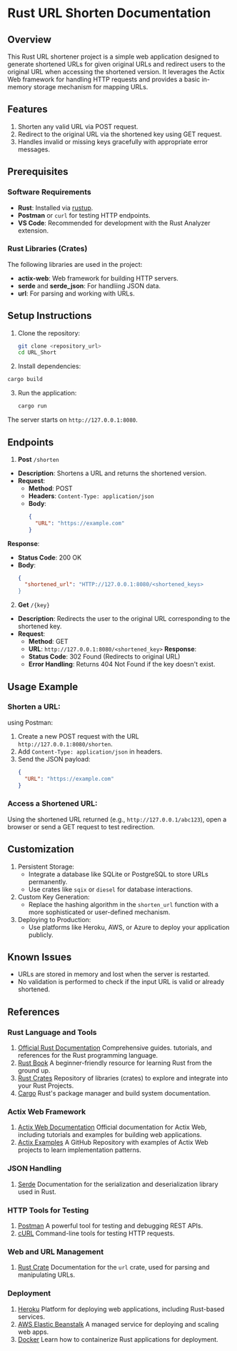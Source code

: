 # Rust URL Shorten Documentation
## Overview
This Rust URL shortener project is a simple web application designed to generate shortened URLs for given original URLs and redirect users to the original URL when accessing the shortened version. It leverages the Actix Web framework for handling HTTP requests and provides a basic in-memory storage mechanism for mapping URLs.

## Features
1. Shorten any valid URL via POST request.
2. Redirect to the original URL via the shortened key using GET request.
3. Handles invalid or missing keys gracefully with appropriate error messages.

## Prerequisites
### Software Requirements
  - **Rust**: Installed via [rustup](https://www.rust-lang.org/tools/install).
  - **Postman** or `curl` for testing HTTP endpoints.
  - **VS Code**: Recommended for development with the Rust Analyzer extension.

### Rust Libraries (Crates)
The following libraries are used in the project:
  - **actix-web**: Web framework for building HTTP servers.
  - **serde** and **serde_json**: For handliing JSON data.
  - **url**: For parsing and working with URLs.

## Setup Instructions
1. Clone the repository:
   ```bash
   git clone <repository_url>
   cd URL_Short
   ```
2. Install dependencies:
  ```bash
  cargo build
  ```
3. Run the application:
   ```bash
   cargo run
   ```
The server starts on `http://127.0.0.1:8080`.

## Endpoints
1. **Post** `/shorten`
- **Description**: Shortens a URL and returns the shortened version.
- **Request**:
  - **Method**: POST
  - **Headers**: `Content-Type: application/json`
  - **Body**:
    ```Json
    {
      "URL": "https://example.com"
    }
    ```
**Response**:
  - **Status Code**: 200 OK
  - **Body**:
    ```Json
    {
      "shortened_url": "HTTP://127.0.0.1:8080/<shortened_keys>
    }
    ```
2. **Get** `/{key}`
- **Description**: Redirects the user to the original URL corresponding to the shortened key.
- **Request**:
  - **Method**: GET
  - **URL**: `http://127.0.0.1:8080/<shortened_key>`
**Response**:
  - **Status Code**: 302 Found (Redirects to original URL)
  - **Error Handling**: Returns 404 Not Found if the key doesn't exist.

## Usage Example
### **Shorten a URL**:
using Postman:
1. Create a new POST request with the URL `http://127.0.0.1:8080/shorten`.
2. Add `Content-Type: application/json` in headers.
3. Send the JSON payload:
   ```JSON
   {
     "URL": "https://example.com"
   }
   ```
### **Access a Shortened URL**:
Using the shortened URL returned (e.g., `http://127.0.0.1/abc123`), open a browser or send a GET request to test redirection.

## Customization
1. Persistent Storage:
   - Integrate a database like SQLite or PostgreSQL to store URLs permanently.
   - Use crates like `sqix` or `diesel` for database interactions.
2. Custom Key Generation:
   - Replace the hashing algorithm in the `shorten_url` function with a more sophisticated or user-defined mechanism.
3. Deploying to Production:
   - Use platforms like Heroku, AWS, or Azure to deploy your application publicly.
  
## Known Issues
  - URLs are stored in memory and lost when the server is restarted.
  - No validation is performed to check if the input URL is valid or already shortened.

## References
### Rust Language and Tools
1. [Official Rust Documentation](https://doc.rust-lang.org/stable/)
   Comprehensive guides. tutorials, and references for the Rust programming language.
2. [Rust Book](https://doc.rust-lang.org/book/)
   A beginner-friendly resource for learning Rust from the ground up.
3. [Rust Crates](https://crates.io/)
   Repository of libraries (crates) to explore and integrate into your Rust Projects.
4. [Cargo](https://doc.rust-lang.org/cargo/)
   Rust's package manager and build system documentation.

### Actix Web Framework
1. [Actix Web Documentation](https://actix.rs/docs/)
   Official documentation for Actix Web, including tutorials and examples for building web applications.
2. [Actix Examples](https://github.com/actix/examples)
   A GitHub Repository with examples of Actix Web projects to learn implementation patterns.

### JSON Handling
1. [Serde](https://serde.rs/)
   Documentation for the serialization and deserialization library used in Rust.

### HTTP Tools for Testing
1. [Postman](https://www.postman.com/)
   A powerful tool for testing and debugging REST APIs.
2. [cURL](https://curl.se/)
   Command-line tools for testing HTTP requests.

### Web and URL Management
1. [Rust Crate](https://docs.rs/url/latest/url/)
   Documentation for the `url` crate, used for parsing and manipulating URLs.

### Deployment
1. [Heroku](https://www.heroku.com/)
   Platform for deploying web applications, including Rust-based services.
2. [AWS Elastic Beanstalk](https://aws.amazon.com/elasticbeanstalk/)
   A managed service for deploying and scaling web apps.
3. [Docker](https://www.docker.com/)
   Learn how to containerize Rust applications for deployment.
